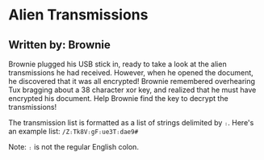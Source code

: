 # Alien Transmissions

## Written by: Brownie

Brownie plugged his USB stick in, ready to take a look at the alien transmissions he had received. However, when he opened the document, he discovered that it was all encrypted! Brownie remembered overhearing Tux bragging about a 38 character xor key, and realized that he must have encrypted his document. Help Brownie find the key to decrypt the transmissions!

The transmission list is formatted as a list of strings delimited by `։`. Here's an example list: `/Z։Tk8V։gF։ue3T։dae9#`

Note: `։` is not the regular English colon.
